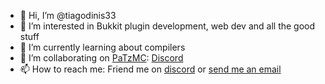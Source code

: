 - 👋 Hi, I’m @tiagodinis33
- 👀 I’m interested in Bukkit plugin development, web dev and all the good stuff
- 🌱 I’m currently learning about compilers
- 💞️ I’m collaborating on [PaTzMC](https://gitlab.com/patzmc): [Discord](https://discord.gg/AFQCp7XJ5F)
- 📫 How to reach me: Friend me on [discord](https://discord.id/?prefill=579228258835496970) or [send me an email](mailto:tiagodinis33@gmail.com)

<!---
tiagodinis33/tiagodinis33 is a ✨ special ✨ repository because its `README.md` (this file) appears on your GitHub profile.
You can click the Preview link to take a look at your changes.
--->
